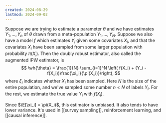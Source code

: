 ```yaml
---
created: 2024-08-29
lastmod: 2024-09-02
---
```


Suppose we are trying to estimate a parameter $\theta$ and we have estimates $Y_1,\dots,Y_n$ of $\theta$ drawn from a meta-population $Y_1,\dots,Y_N$. Suppose we also have a model $f$ which estimates $Y_i$ given some covariates $X_i$, and that the covariates $X_i$ have been sampled from some larger population with probability $\pi(X_i)$. Then the doubly robust estimator, also called the augmented IPW estimator, is 
$$
\wh{\theta} = \frac{1}{N} \sum_{i=1}^N \left( f(X_i) + (Y_i - f(X_i))\frac{\xi_i}{\pi(X_i)}\right),
$$
where $\xi_i$ indicates whether $X_i$ has been sampled. Here $N$ is the size of the entire population, and we've sampled some number $n<N$ of labels $Y_i$. For the rest, we estimate the true value $Y_i$ with $f(X_i)$. 

Since $\E[\xi_i] = \pi(X_i)$, this estimator is unbiased. It also tends to have lower variance. It's used in [[survey sampling]], reinforcement learning, and [[causal inference]]. 


